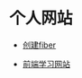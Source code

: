 # 个人网站

- [创建fiber](https://nannongrousong.github.io/web/creat-fiber/)

- [前端学习网站](https://nannongrousong.github.io/web/front-end-study/)
